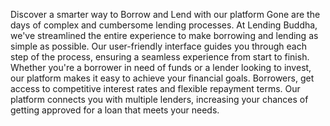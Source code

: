 Discover a smarter way to Borrow and Lend with our platform
Gone are the days of complex and cumbersome lending processes. At Lending Buddha, we've streamlined the entire experience to make borrowing and lending as simple as possible. Our user-friendly interface guides you through each step of the process, ensuring a seamless experience from start to finish. Whether you're a borrower in need of funds or a lender looking to invest, our platform makes it easy to achieve your financial goals.
Borrowers, get access to competitive interest rates and flexible repayment terms. Our platform connects you with 
multiple lenders, increasing your chances of getting approved for a loan that meets your needs.
